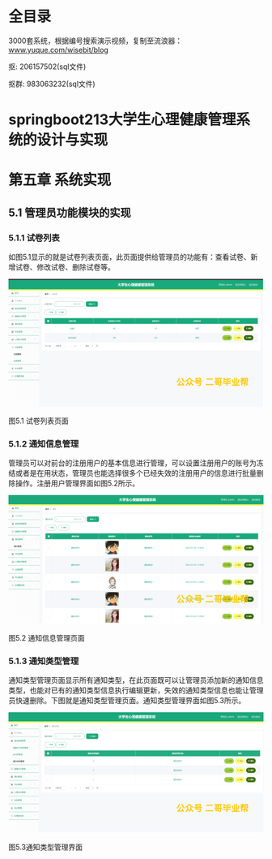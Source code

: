 # 全目录

3000套系统，根据编号搜索演示视频，复制至流浪器：www.yuque.com/wisebit/blog


<p>抠: 206157502(sql文件)</p>
<p>抠群: 983063232(sql文件)</p>


# springboot213大学生心理健康管理系统的设计与实现
# 第五章 系统实现

## 5.1 管理员功能模块的实现
### 5.1.1 试卷列表
如图5.1显示的就是试卷列表页面，此页面提供给管理员的功能有：查看试卷、新增试卷、修改试卷、删除试卷等。

![](/md/blog.020.png)

图5.1 试卷列表页面
### 5.1.2 通知信息管理
管理员可以对前台的注册用户的基本信息进行管理，可以设置注册用户的账号为冻结或者是在用状态，管理员也能选择很多个已经失效的注册用户的信息进行批量删除操作。注册用户管理界面如图5.2所示。

![](/md/blog.021.png)

图5.2 通知信息管理页面
### 5.1.3 通知类型管理
通知类型管理页面显示所有通知类型，在此页面既可以让管理员添加新的通知信息类型，也能对已有的通知类型信息执行编辑更新，失效的通知类型信息也能让管理员快速删除。下图就是通知类型管理页面。通知类型管理界面如图5.3所示。

![](/md/blog.022.png)

图5.3通知类型管理界面


